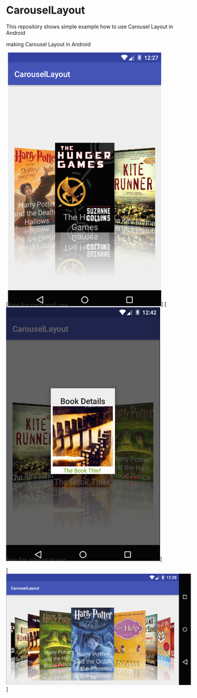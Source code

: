 # CarouselLayout
This repository shows simple example how to use Carousel Layout in Android

making Carousel Layout in Android

[![](https://raw.githubusercontent.com/t4f1d/CarouselLayout/master/img/Screenshot%202017-02-01%2012.28.41.png)] [![](https://raw.githubusercontent.com/t4f1d/CarouselLayout/master/img/Screenshot%202017-02-01%2012.44.07.png)] 

[![](https://raw.githubusercontent.com/t4f1d/CarouselLayout/master/img/Screenshot%202017-02-01%2012.29.41.png)]
